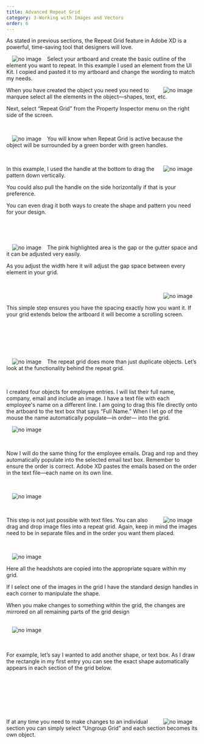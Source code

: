 ```yaml
---
title: Advanced Repeat Grid
category: 3-Working with Images and Vectors
order: 6
---
```


As stated in previous sections, the Repeat Grid feature in Adobe XD is a powerful, time-saving tool that designers will love.   


<img style="padding: 0px 15px;float:left;" src="https://iwilfried.github.io/Adobe-XD-eBook/images/XD-Repeat-01.png" alt="no image"/>Select your artboard and create the basic outline of the element you want to repeat. In this example I used an element from the UI Kit. I copied and pasted it to my artboard and change the wording to match my needs.


<img style="padding: 0px 15px;float:right;" src="https://iwilfried.github.io/Adobe-XD-eBook/images/XD-Repeat-02.png" alt="no image"/>  

When you have created the object you need you need to marquee select all the elements in the object—shapes, text, etc.

Next, select “Repeat Grid” from the Property Inspector menu on the right side of the screen.



&nbsp;   


<img style="padding: 0px 15px;float:left;" src="https://iwilfried.github.io/Adobe-XD-eBook/images/XD-Repeat-03.png" alt="no image"/>

You will know when Repeat Grid is active because the object will be surrounded by a green border with green handles.
 
&nbsp;   

<img style="padding: 0px 15px;float:right;" src="https://iwilfried.github.io/Adobe-XD-eBook/images/XD-Repeat-04.png" alt="no image"/>

In this example, I used the handle at the bottom to drag the pattern down vertically. 

You could also pull the handle on the side horizontally if that is your preference. 

You can even drag it both ways to create the shape and pattern you need for your design.  

&nbsp;   

&nbsp;   


<img style="padding: 0px 15px;float:left;" src="https://iwilfried.github.io/Adobe-XD-eBook/images/XD-Repeat-05.png" alt="no image"/>  

The pink highlighted area is the gap or the gutter space and it can be adjusted very easily.

As you adjust the width here it will adjust the gap space between every element in your grid.

&nbsp;   

<img style="padding: 0px 15px;float:right;" src="https://iwilfried.github.io/Adobe-XD-eBook/images/XD-Repeat-06.png" alt="no image"/>  

&nbsp;   

This simple step ensures you have the spacing exactly how you want it. If your grid extends below the artboard it will become a scrolling screen.
 
&nbsp;   
 
&nbsp;   

&nbsp;   

<img style="padding: 0px 15px;float:left;" src="https://iwilfried.github.io/Adobe-XD-eBook/images/XD-Repeat-07.png" alt="no image"/>  

The repeat grid does more than just duplicate objects. Let’s look at the functionality behind the repeat grid.  

&nbsp;   

I created four objects for employee entries. I will list their full name, company, email and include an image.
I have a text file with each employee's name on a different line. I am going to drag this file directly onto the artboard to the text box that says “Full Name.”
When I let go of the mouse the name automatically populate—in order— into the grid.  



<img style="padding: 0px 15px;" src="https://iwilfried.github.io/Adobe-XD-eBook/images/XD-Repeat-08.png" alt="no image"/>

&nbsp;   

Now I will do the same thing for the employee emails. Drag and rop and they automatically populate into the selected email text box. Remember to ensure the order is correct. Adobe XD pastes the emails based on the order in the text file—each name on its own line.  

&nbsp;   

<img style="padding: 0px 15px;" src="https://iwilfried.github.io/Adobe-XD-eBook/images/XD-Repeat-09.png" alt="no image"/>  


&nbsp;   

<img style="padding: 0px 15px;float:right;" src="https://iwilfried.github.io/Adobe-XD-eBook/images/XD-Repeat-10.png" alt="no image"/>  

This step is not just possible with text files. You can also drag and drop image files into a repeat grid. Again, keep in mind the images need to be in separate files and in the order you want them placed.  

&nbsp;   

<img style="padding: 0px 15px;float:left;" src="https://iwilfried.github.io/Adobe-XD-eBook/images/XD-Repeat-13.png" alt="no image"/>  

&nbsp;   
 
Here all the headshots are copied into the appropriate square within my grid.
 
If I select one of the images in the grid I have the standard design handles in each corner to manipulate the shape.
 
When you make changes to something within the grid, the changes are mirrored on all remaining parts of the grid design

&nbsp;   
<img style="padding: 0px 15px;float:left;" src="https://iwilfried.github.io/Adobe-XD-eBook/images/XD-Repeat-14.png" alt="no image"/>  
&nbsp;   

&nbsp;   
For example, let’s say I wanted to add another shape, or text box. As I draw the rectangle in my first entry you can see the exact shape automatically appears in each section of the grid below.  
 
&nbsp;   
 
&nbsp;   
 
&nbsp;   
 
&nbsp;   
<img style="padding: 0px 15px;float:right;" src="https://iwilfried.github.io/Adobe-XD-eBook/images/XD-Repeat-15.png" alt="no image"/> 
If at any time you need to make changes to an individual section you can simply select “Ungroup Grid” and each section becomes its own object.
  
&nbsp;   

&nbsp;   
 
&nbsp;   
&nbsp;   
 
&nbsp;   